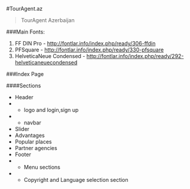 #TourAgent.az
> TourAgent Azerbaijan 

###Main Fonts:
1. FF DIN Pro - http://fontlar.info/index.php/ready/306-ffdin
2. PFSquare - http://fontlar.info/index.php/ready/330-pfsquare
3. HelveticaNeue Condensed - http://fontlar.info/index.php/ready/292-helveticaneuecondensed

###Index Page

####Sections
  
  - Header
  - - logo and login,sign up
  - - navbar
  - Slider
  - Advantages
  - Popular places
  - Partner agencies
  - Footer
  - - Menu sections
  - - Copyright and Language selection section
  
